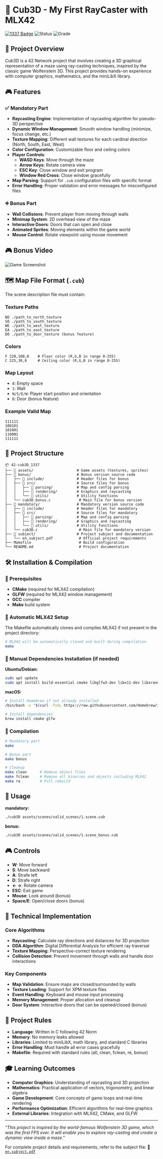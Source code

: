 # 🧱 Cub3D - My First RayCaster with MLX42

[![1337 Badge](https://img.shields.io/badge/1337-Project-blue)](https://www.42network.org/)
![Status](https://img.shields.io/badge/Status-Completed-brightgreen)
![Grade](https://img.shields.io/badge/Grade-125%2F100-success)

## 📜 Project Overview

Cub3D is a 42 Network project that involves creating a 3D graphical representation of a maze using ray-casting techniques, inspired by the classic game Wolfenstein 3D. This project provides hands-on experience with computer graphics, mathematics, and the miniLibX library.

## 🎮 Features

### ✅ Mandatory Part

- **Raycasting Engine**: Implementation of raycasting algorithm for pseudo-3D perspective
- **Dynamic Window Management**: Smooth window handling (minimize, focus change, etc.)
- **Texture Mapping**: Different wall textures for each cardinal direction (North, South, East, West)
- **Color Configuration**: Customizable floor and ceiling colors
- **Player Controls**:
  - **WASD Keys**: Move through the maze
  - **Arrow Keys**: Rotate camera view
  - **ESC Key**: Close window and exit program
  - **Window Red Cross**: Close window gracefully
- **Map Parsing**: Support for `.cub` configuration files with specific format
- **Error Handling**: Proper validation and error messages for misconfigured files

### ➕ Bonus Part

- **Wall Collisions**: Prevent player from moving through walls
- **Minimap System**: 2D overhead view of the maze
- **Interactive Doors**: Doors that can open and close
- **Animated Sprites**: Moving elements within the game world
- **Mouse Control**: Rotate viewpoint using mouse movement

## 🎮 Bonus Video

![Game Screenshot](assets/video.gif)  

## 🗺️ Map File Format (`.cub`)

The scene description file must contain:

### Texture Paths
```
NO ./path_to_north_texture
SO ./path_to_south_texture  
WE ./path_to_west_texture
EA ./path_to_east_texture
DO ./path_to_door_texture (bonus feature)
```

### Colors
```
F 220,100,0    # Floor color (R,G,B in range 0-255)
C 225,30,0     # Ceiling color (R,G,B in range 0-255)
```

### Map Layout
- `0`: Empty space
- `1`: Wall
- `N/S/E/W`: Player start position and orientation
- `D`: Door (bonus feature)

### Example Valid Map
```
111111
1001D1
101001
1100N1
111111
```

## 📂 Project Structure

```plaintext
📦 42-cub3D_1337
├── 📂 assets/                    # Game assets (textures, sprites)
├── 📂 bonus/                     # Bonus version source code
│   ├── 📂 include/               # Header files for bonus
│   ├── 📂 src/                   # Source files for bonus
│   │   ├── 📂 parsing/           # Map and config parsing
│   │   ├── 📂 rendering/         # Graphics and raycasting
│   │   └── 📂 utils/             # Utility functions
│   └── cub3D_bonus.c             # Main file for bonus version
├── 📂 mandatory/                 # Mandatory version source code
│   ├── 📂 include/               # Header files for mandatory
│   ├── 📂 src/                   # Source files for mandatory
│   │   ├── 📂 parsing/           # Map and config parsing
│   │   ├── 📂 rendering/         # Graphics and raycasting
│   │   └── 📂 utils/             # Utility functions
│   └── cub3D.c                   # Main file for mandatory version
├── 📂 subject/                   # Project subject and documentation
│   └── en.subject.pdf            # Official project requirements
├── Makefile                      # Build configuration
└── README.md                     # Project documentation
```

## 🛠️ Installation & Compilation

### 📌 Prerequisites
- **CMake** (required for MLX42 compilation)
- **GLFW** (required for MLX42 window management)
- **GCC** compiler
- **Make** build system

### 📌 Automatic MLX42 Setup
The Makefile automatically clones and compiles MLX42 if not present in the project directory:

```bash
# MLX42 will be automatically cloned and built during compilation
make
```

### 📌 Manual Dependencies Installation (if needed)

**Ubuntu/Debian:**
```bash
sudo apt update
sudo apt install build-essential cmake libglfw3-dev libx11-dev libxrandr-dev libxinerama-dev libxcursor-dev libxi-dev
```

**macOS:**
```bash
# Install Homebrew if not already installed
/bin/bash -c "$(curl -fsSL https://raw.githubusercontent.com/Homebrew/install/HEAD/install.sh)"

# Install dependencies
brew install cmake glfw
```

### 📌 Compilation

```bash
# Mandatory part
make

# Bonus part
make bonus

# Cleanup
make clean      # Remove object files
make fclean     # Remove all binaries and objects including MLX42
make re         # Full rebuild
```

## 🎯 Usage

**mandatory:**
```bash
./cub3D assets/scenes/valid_scenes/1.scene.cub
```

**bonus:**
```bash
./cub3D assets/scenes/valid_scenes/1.scene_bonus.cub
```

## 🎮 Controls

- **W**: Move forward
- **S**: Move backward  
- **A**: Strafe left
- **D**: Strafe right
- **← →**: Rotate camera
- **ESC**: Exit game
- **Mouse**: Look around (bonus)
- **Space/E**: Open/close doors (bonus)

## 🔧 Technical Implementation

### Core Algorithms
- **Raycasting**: Calculate ray directions and distances for 3D projection
- **DDA Algorithm**: Digital Differential Analysis for efficient ray traversal
- **Texture Mapping**: Perspective-correct texture rendering
- **Collision Detection**: Prevent movement through walls and handle door interactions

### Key Components
- **Map Validation**: Ensure maps are closed/surrounded by walls
- **Texture Loading**: Support for XPM texture files
- **Event Handling**: Keyboard and mouse input processing
- **Memory Management**: Proper allocation and cleanup
- **Door System**: Interactive doors that can be opened/closed (bonus)

## 📏 Project Rules

- **Language**: Written in C following 42 Norm
- **Memory**: No memory leaks allowed
- **Libraries**: Limited to miniLibX, math library, and standard C libraries
- **Error Handling**: Must handle all error cases gracefully
- **Makefile**: Required with standard rules (all, clean, fclean, re, bonus)

## 🎓 Learning Outcomes

- **Computer Graphics**: Understanding of raycasting and 3D projection
- **Mathematics**: Practical application of vectors, trigonometry, and linear algebra
- **Game Development**: Core concepts of game loops and real-time rendering
- **Performance Optimization**: Efficient algorithms for real-time graphics
- **External Libraries**: Integration with MLX42, CMake, and GLFW

---

*"This project is inspired by the world-famous Wolfenstein 3D game, which was the first FPS ever. It will enable you to explore ray-casting and create a dynamic view inside a maze."*

For complete project details and requirements, refer to the subject file:
📄 [`en.subject.pdf`](https://github.com/Redadaghouj/42-cub3D_1337/blob/main/subject/en.subject.pdf)
